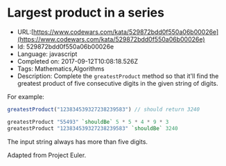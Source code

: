 # Largest product in a series

 - URL:[https://www.codewars.com/kata/529872bdd0f550a06b00026e](https://www.codewars.com/kata/529872bdd0f550a06b00026e)
 - Id: 529872bdd0f550a06b00026e
 - Language: javascript
 - Completed on: 2017-09-12T10:08:18.526Z
 - Tags: Mathematics,Algorithms
 - Description:
Complete the `greatestProduct` method so that it'll find the greatest product of five consecutive digits in the given string of digits.

For example:
```javascript
greatestProduct("123834539327238239583") // should return 3240
```
```haskell
greatestProduct "55493" `shouldBe` 5 * 5 * 4 * 9 * 3
greatestProduct "123834539327238239583" `shouldBe` 3240
```

The input string always has more than five digits.

Adapted from Project Euler.
